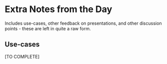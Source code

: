 # Extra Notes from the Day
Includes use-cases, other feedback on presentations, and other discussion points - these are left in quite a raw form.

## Use-cases

[TO COMPLETE]